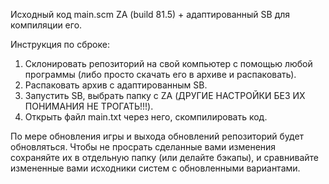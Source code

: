 Исходный код main.scm ZA (build 81.5) + адаптированный SB для компиляции его.

Инструкция по сброке:
1) Склонировать репозиторий на свой компьютер с помощью любой программы (либо просто скачать его в архиве и распаковать).
2) Распаковать архив с адаптированным SB.
3) Запустить SB, выбрать папку с ZA (ДРУГИЕ НАСТРОЙКИ БЕЗ ИХ ПОНИМАНИЯ НЕ ТРОГАТЬ!!!).
4) Открыть файл main.txt через него, скомпилировать код.

По мере обновления игры и выхода обновлений репозиторий будет обновляться. Чтобы не просрать сделанные вами изменения сохраняйте их в отдельную папку (или делайте бэкапы), и сравнивайте измененные вами исходники систем с обновленными вариантами.
